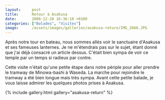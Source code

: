```yaml
---
layout:     post
title:      Retour à Asakusa
date:       2008-12-28 16:36:10 +0100
categories: ["Balades", "Visites"]
image:      /assets/images/galleries/asakusa-return/IMG_2666.JPG
---
```


Après notre tour en bateau, nous sommes allés voir le sanctuaire d'Asakusa et ses fameuses lanternes. Je ne
m'étendrais pas sur le sujet, étant donné que j'ai déjà consacré un article dessus. C'était bien sympa de voir ce
temple par un temps si radieux par contre.

<!--more-->

Cette visite n'était qu'une petite étape dans notre périple pour aller prendre le tramway de Minowa-bashi à Waseda.
La marche pour rejoindre le tramway a été bien longue mais très sympa. Avant cette petite balade, je vous laisse
admirer les quelques photos prises à Asakusa.

{% include gallery.html gallery="asakusa-return" %}

